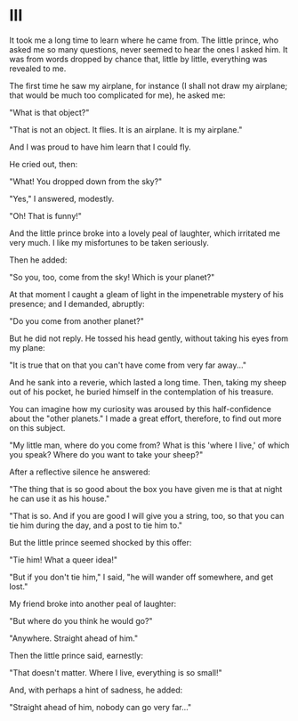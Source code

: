 # III

It took me a long time to learn where he came from. The little prince,
who asked me so many questions, never seemed to hear the ones I asked
him. It was from words dropped by chance that, little by little,
everything was revealed to me.

The first time he saw my airplane, for instance (I shall not draw my
airplane; that would be much too complicated for me), he asked me:

"What is that object?"

"That is not an object. It flies. It is an airplane. It is my
airplane."

And I was proud to have him learn that I could fly.

He cried out, then:

"What! You dropped down from the sky?"

"Yes," I answered, modestly.

"Oh! That is funny!"

And the little prince broke into a lovely peal of laughter, which
irritated me very much. I like my misfortunes to be taken seriously.

Then he added:

"So you, too, come from the sky! Which is your planet?"

At that moment I caught a gleam of light in the impenetrable mystery of
his presence; and I demanded, abruptly:

"Do you come from another planet?"

But he did not reply. He tossed his head gently, without taking his eyes
from my plane:

"It is true that on that you can't have come from very far away..."

And he sank into a reverie, which lasted a long time. Then, taking my
sheep out of his pocket, he buried himself in the contemplation of his
treasure.

You can imagine how my curiosity was aroused by this half-confidence
about the "other planets." I made a great effort, therefore, to find
out more on this subject.

"My little man, where do you come from? What is this 'where I live,'
of which you speak? Where do you want to take your sheep?"

After a reflective silence he answered:

"The thing that is so good about the box you have given me is that at
night he can use it as his house."

"That is so. And if you are good I will give you a string, too, so that
you can tie him during the day, and a post to tie him to."

But the little prince seemed shocked by this offer:

"Tie him! What a queer idea!"

"But if you don't tie him," I said, "he will wander off somewhere,
and get lost."

My friend broke into another peal of laughter:

"But where do you think he would go?"

"Anywhere. Straight ahead of him."

Then the little prince said, earnestly:

"That doesn't matter. Where I live, everything is so small!"

And, with perhaps a hint of sadness, he added:

"Straight ahead of him, nobody can go very far..."
